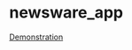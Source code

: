 # newsware_app

[Demonstration](https://drive.google.com/file/d/138X6XLWAicdYoHdBDPZggfSExyUXAdvK/view?usp=sharing)
